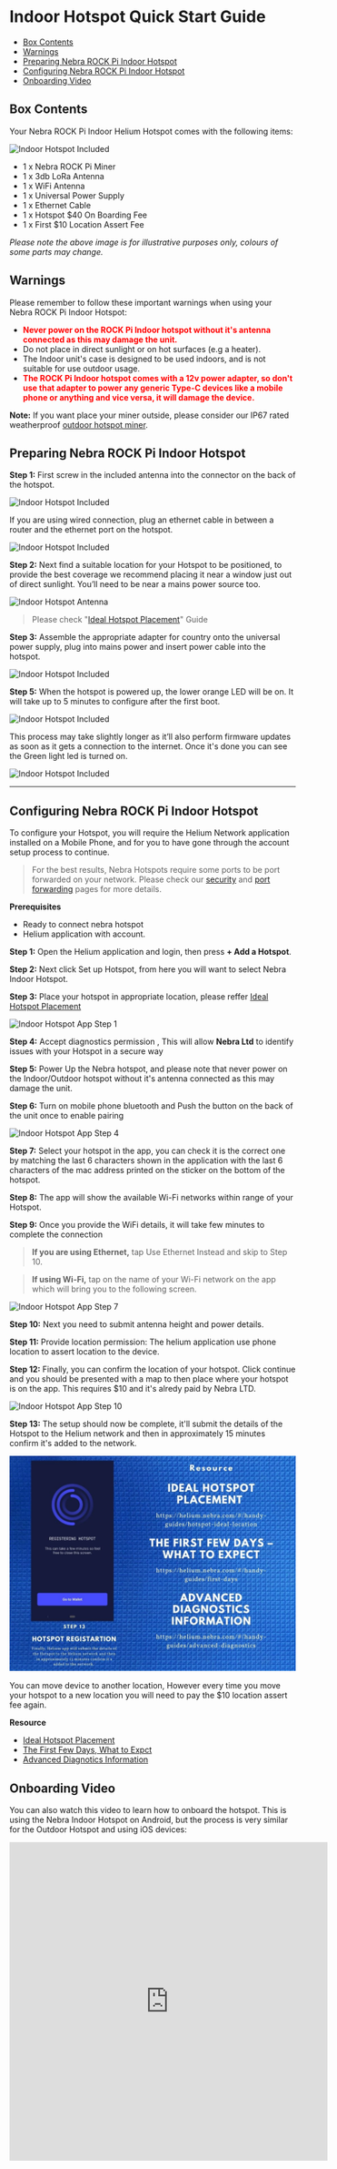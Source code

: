 # Indoor Hotspot Quick Start Guide

* [Box Contents](#box-contents)
* [Warnings](#warnings)
* [Preparing Nebra ROCK Pi Indoor Hotspot](#preparing-nebra-rock-pi-indoor-hotspot)
* [Configuring Nebra ROCK Pi Indoor Hotspot](#configuring-nebra-rock-pi-indoor-hotspot)
* [Onboarding Video](#onboarding-video)



## Box Contents
Your Nebra ROCK Pi Indoor Helium Hotspot comes with the following items:

![Indoor Hotspot Included](../media/photos/indoorRockpi/packagecontents.jpg)

* 1 x Nebra ROCK Pi Miner
* 1 x 3db LoRa Antenna
* 1 x WiFi Antenna
* 1 x Universal Power Supply
* 1 x Ethernet Cable
* 1 x Hotspot $40 On Boarding Fee
* 1 x First $10 Location Assert Fee

*Please note the above image is for illustrative purposes only, colours of some parts may change.*

## Warnings
Please remember to follow these important warnings when using your Nebra ROCK Pi Indoor Hotspot:

<div class="tip">

* **<span style="color:red">Never power on the ROCK Pi Indoor hotspot without it's antenna connected as this may damage the unit.</span>**
* Do not place in direct sunlight or on hot surfaces (e.g a heater).
* The Indoor unit's case is designed to be used indoors, and is not suitable for use outdoor usage.
* **<span style="color:red">The ROCK Pi Indoor hotspot comes with a 12v power adapter, so don't use that adapter to power any generic Type-C devices like a mobile phone or anything and vice versa, it will damage the device.</span>**

</div>

**Note:** If you want place your miner outside, please consider our IP67 rated weatherproof [outdoor hotspot miner](https://www.nebra.com/products/helium-outdoor-hotspot-miner-gateway).

## Preparing Nebra ROCK Pi Indoor Hotspot

**Step 1:** First screw in the included antenna into the connector on the back of the hotspot.

![Indoor Hotspot Included](../media/photos/indoorRockpi/connectAntenna.jpg)


If you are using wired connection, plug an ethernet cable in between a router and the ethernet port on the hotspot. 

![Indoor Hotspot Included](../media/photos/indoorRockpi/connectETH.jpg)


**Step 2:** Next find a suitable location for your Hotspot to be positioned, to provide the best coverage we recommend placing it near a window just out of direct sunlight. You’ll need to be near a mains power source too.

![Indoor Hotspot Antenna](../media/photos/indoor/step2.jpg ':size=800')


> Please check "[Ideal Hotspot Placement](../handy-guides/hotspot-ideal-location.md)" Guide 


**Step 3:** Assemble the appropriate adapter for country onto the universal power supply, plug into mains power and insert power cable into the hotspot. 


![Indoor Hotspot Included](../media/photos/indoorRockpi/connectPower.jpg)

**Step 5:** When the hotspot is powered up, the lower orange LED will be on. It will take up to 5 minutes to configure after the first boot. 

![Indoor Hotspot Included](../media/photos/indoorRockpi/LEDon.jpg)

This process may take slightly longer as it’ll also perform firmware updates as soon as it gets a connection to the internet. Once it's done you can see the Green light led is turned on. 

![Indoor Hotspot Included](../media/photos/indoorRockpi/LEDonComplete.jpg)


<hr>

## Configuring Nebra ROCK Pi Indoor Hotspot

To configure your Hotspot, you will require the Helium Network application installed on a Mobile Phone, and for you to have gone through the account setup process to continue.

> For the best results, Nebra Hotspots require some ports to be port forwarded on your network. Please check our [security](../security.md) and [port forwarding](../handy-guides/port-forwarding/overview.md) pages for more details.

**Prerequisites**

* Ready to connect nebra hotspot 
* Helium application with account. 


**Step 1:** Open the Helium application and login, then press **+ Add a Hotspot**.

**Step 2:** Next click Set up Hotspot, from here you will want to select Nebra Indoor Hotspot.

<!-- ![Choose your Hotspot](../media/screenshots/ios/hs-02.png  ':size=350') -->

**Step 3:** Place your hotspot in appropriate location, please reffer [Ideal Hotspot Placement](../handy-guides/hotspot-ideal-location.md)


![Indoor Hotspot App Step 1](../media/photos/indoor/step8.jpg ':size=800')



**Step 4:** Accept diagnostics permission , This will allow **Nebra Ltd** to identify issues with your Hotspot in a secure way

**Step 5:** Power Up the Nebra hotspot, and please note that never power on the Indoor/Outdoor hotspot without it's antenna connected as this may damage the unit.

**Step 6:** Turn on mobile phone bluetooth  and Push the button on the back of the unit once to enable pairing


![Indoor Hotspot App Step 4](../media/photos/indoor/step9.jpg ':size=800')

<!-- ![Bluetooth Information](../media/screenshots/ios/hs-06.png  ':size=350') -->

**Step 7:** Select your hotspot in the app, you can check it is the correct one by matching the last 6 characters shown in the application with the last 6 characters of the mac address printed on the sticker on the bottom of the hotspot.

<!-- ![Hotspot Found](../media/screenshots/ios/hs-08-i.png  ':size=350') -->

**Step 8:** The app will show the available Wi-Fi networks within range of your Hotspot.

**Step 9:** Once you provide the WiFi details, it will take few minutes to complete the connection

> **If you are using Ethernet,** tap Use Ethernet Instead and skip to Step 10.

> **If using Wi-Fi,** tap on the name of your Wi-Fi network on the app which will bring you to the following screen.


![Indoor Hotspot App Step 7](../media/photos/indoor/step10.jpg ':size=800')


**Step 10:** Next you need to submit antenna height and power details. 

**Step 11:** Provide location permission: The helium application use phone location to assert location to the device.  

**Step 12:** Finally, you can confirm the location of your hotspot. Click continue and you should be presented with a map to then place where your hotspot is on the app. This requires $10 and it's alredy paid by Nebra LTD.


![Indoor Hotspot App Step 10](../media/photos/indoor/step11.jpg ':size=800')


**Step 13:** The setup should now be complete, it'll submit the details of the Hotspot to the Helium network and then in approximately 15 minutes confirm it's added to the network.

![Indoor Hotspot App Step 13](../media/photos/indoor/step12.jpg ':size=800')


You can move device to another location, However every time you move your hotspot to a new location you will need to pay the $10 location assert fee again.

**Resource**

* [Ideal Hotspot Placement ](https://helium.nebra.com/#/handy-guides/hotspot-ideal-location)
* [The First Few Days, What to Expct](https://helium.nebra.com/#/handy-guides/first-days)
* [Advanced Diagnotics Information](https://helium.nebra.com/#/handy-guides/advanced-diagnostics)

## Onboarding Video

You can also watch this video to learn how to onboard the hotspot. This is using the Nebra Indoor Hotspot on Android, but the process is very similar for the Outdoor Hotspot and using iOS devices:

<iframe width="560" height="560" src="https://www.youtube.com/embed/6pSKwtGAwDg" title="YouTube video player" frameborder="0" allow="accelerometer; autoplay; clipboard-write; encrypted-media; gyroscope; picture-in-picture" allowfullscreen></iframe>
